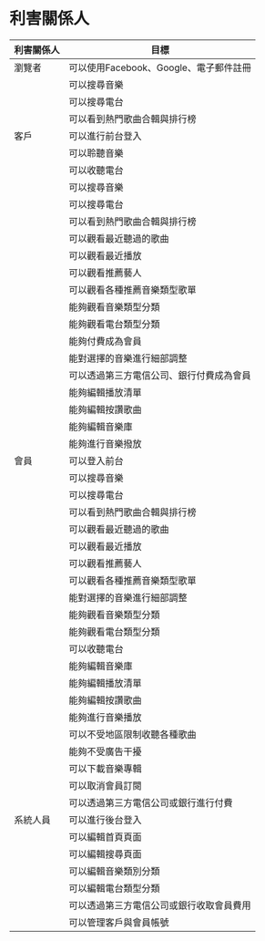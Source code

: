 # 利害關係人
|利害關係人|目標
|-----|----
|瀏覽者|可以使用Facebook、Google、電子郵件註冊|
||可以搜尋音樂
||可以搜尋電台
||可以看到熱門歌曲合輯與排行榜
|客戶|可以進行前台登入
||可以聆聽音樂
||可以收聽電台
||可以搜尋音樂
||可以搜尋電台
||可以看到熱門歌曲合輯與排行榜
||可以觀看最近聽過的歌曲
||可以觀看最近播放
||可以觀看推薦藝人
||可以觀看各種推薦音樂類型歌單
||能夠觀看音樂類型分類
||能夠觀看電台類型分類
||能夠付費成為會員
||能對選擇的音樂進行細部調整
||可以透過第三方電信公司、銀行付費成為會員
||能夠編輯播放清單
||能夠編輯按讚歌曲
||能夠編輯音樂庫
||能夠進行音樂撥放
|會員|可以登入前台
||可以搜尋音樂
||可以搜尋電台
||可以看到熱門歌曲合輯與排行榜
||可以觀看最近聽過的歌曲
||可以觀看最近播放
||可以觀看推薦藝人
||可以觀看各種推薦音樂類型歌單
||能對選擇的音樂進行細部調整
||能夠觀看音樂類型分類
||能夠觀看電台類型分類
||可以收聽電台
||能夠編輯音樂庫
||能夠編輯播放清單
||能夠編輯按讚歌曲
||能夠進行音樂播放
||可以不受地區限制收聽各種歌曲
||能夠不受廣告干擾
||可以下載音樂專輯
||可以取消會員訂閱
||可以透過第三方電信公司或銀行進行付費
|系統人員|可以進行後台登入
||可以編輯首頁頁面
||可以編輯搜尋頁面
||可以編輯音樂類別分類
||可以編輯電台類型分類
||可以透過第三方電信公司或銀行收取會員費用
||可以管理客戶與會員帳號